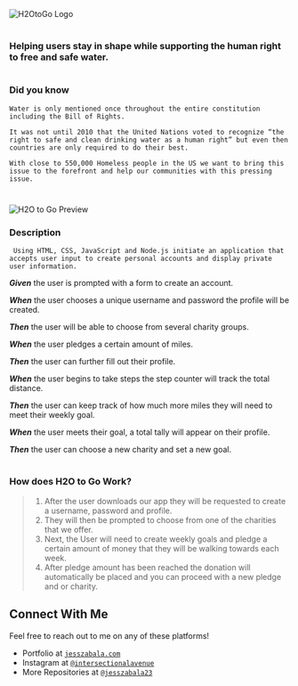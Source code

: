 

<img src="../h2otogo/Images/H20logo.png" title="H2OtoGo Logo" alt="H2OtoGo Logo">

#

### Helping users stay in shape while supporting the human right to free and safe water. 

#
### Did you know 
    Water is only mentioned once throughout the entire constitution including the Bill of Rights.

    It was not until 2010 that the United Nations voted to recognize “the right to safe and clean drinking water as a human right” but even then countries are only required to do their best.

    With close to 550,000 Homeless people in the US we want to bring this issue to the forefront and help our communities with this pressing issue.
#

![H2O to Go Preview](https://media.giphy.com/media/KDVVvoiCdoEiNQWmpq/giphy.gif)

### Description
     Using HTML, CSS, JavaScript and Node.js initiate an application that accepts user input to create personal accounts and display private user information.

**_Given_** the user is prompted with a form to create an account.

**_When_** the user chooses a unique username and password the profile will be created.

**_Then_** the user will be able to choose from several charity groups.

**_When_** the user pledges a certain amount of miles.

**_Then_** the user can further fill out their profile.

**_When_** the user begins to take steps the step counter will track the total distance.

**_Then_** the user can keep track of how much more miles they will need to meet their weekly goal.

**_When_** the user meets their goal, a total tally will appear on their profile.

**_Then_** the user can choose a new charity and set a new goal.

#

### How does H2O to Go Work? 

> 1. After the user downloads our app they will be requested to create a username, password and profile.
> 2. They will then be prompted to choose from one of the charities that we offer.
> 3. Next, the User will need to create weekly goals and pledge a certain amount of money that they will be walking towards each week.
> 4. After pledge amount has been reached the donation will automatically be placed and you can proceed with a new pledge and or charity.


## Connect With Me

Feel free to reach out to me on any of these platforms!

- Portfolio at <a href="https://jesszabala23.github.io/Portfolio/" target="_blank">`jesszabala.com`</a>
- Instagram at <a href="https://www.instagram.com/intersectionalavenue/" target="_blank">`@intersectionalavenue`</a>
- More Repositories at <a href="https://github.com/jesszabala23?tab=repositories" target="_blank">`@jesszabala23`</a>